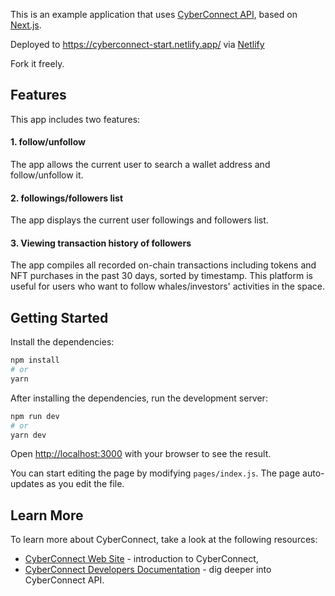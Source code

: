 This is an example application that uses [CyberConnect API](https://docs.cyberconnect.me/), based on [Next.js](https://nextjs.org/).

Deployed to https://cyberconnect-start.netlify.app/ via [Netlify](https://www.netlify.com/)

Fork it freely.

## Features

This app includes two features:

#### 1. follow/unfollow

The app allows the current user to search a wallet address and follow/unfollow it.

#### 2. followings/followers list

The app displays the current user followings and followers list.

#### 3. Viewing transaction history of followers

The app compiles all recorded on-chain transactions including tokens and NFT purchases in the past 30 days, sorted by timestamp. This platform is useful for users who want to follow whales/investors' activities in the space.

## Getting Started

Install the dependencies:

```bash
npm install
# or
yarn
```

After installing the dependencies, run the development server:

```bash
npm run dev
# or
yarn dev
```

Open [http://localhost:3000](http://localhost:3000) with your browser to see the result.

You can start editing the page by modifying `pages/index.js`. The page auto-updates as you edit the file.

## Learn More

To learn more about CyberConnect, take a look at the following resources:

- [CyberConnect Web Site](https://cyberconnect.me/) - introduction to CyberConnect,
- [CyberConnect Developers Documentation](https://docs.cyberconnect.me/) - dig deeper into CyberConnect API.
